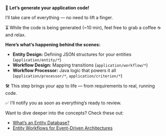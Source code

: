 🚀 **Let’s generate your application code!**

I’ll take care of everything — no need to lift a finger.

⏳ While the code is being generated (~10 min), feel free to grab a coffee ☕ and relax.

**Here’s what’s happening behind the scenes:**
- **Entity Design:** Defining JSON structures for your entities (`application/entity/*`)
- **Workflow Design:** Mapping transitions (`application/workflow/*`)
- **Workflow Processor:** Java logic that powers it all (`application/processor/*`, `application/criterion/*`)

🛠️ This step brings your app to life — from requirements to real, running code.

✅ I’ll notify you as soon as everything’s ready to review.

Want to dive deeper into the concepts?
Check these out:
- [What’s an Entity Database?](https://medium.com/@paul_42036/whats-an-entity-database-11f8538b631a)
- [Entity Workflows for Event-Driven Architectures](https://medium.com/@paul_42036/entity-workflows-for-event-driven-architectures-4d491cf898a5)